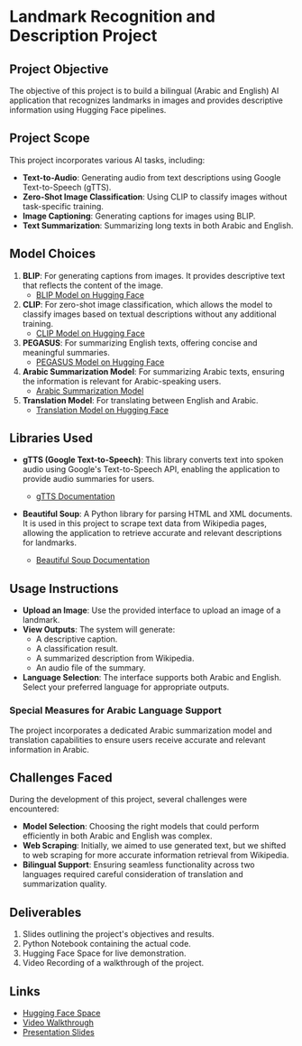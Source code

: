 # Landmark Recognition and Description Project

## Project Objective
The objective of this project is to build a bilingual (Arabic and English) AI application that recognizes landmarks in images and provides descriptive information using Hugging Face pipelines.

## Project Scope
This project incorporates various AI tasks, including:
- **Text-to-Audio**: Generating audio from text descriptions using Google Text-to-Speech (gTTS).
- **Zero-Shot Image Classification**: Using CLIP to classify images without task-specific training.
- **Image Captioning**: Generating captions for images using BLIP.
- **Text Summarization**: Summarizing long texts in both Arabic and English.

## Model Choices
1. **BLIP**: For generating captions from images. It provides descriptive text that reflects the content of the image.
   - [BLIP Model on Hugging Face](https://huggingface.co/Salesforce/blip-image-captioning-large)
2. **CLIP**: For zero-shot image classification, which allows the model to classify images based on textual descriptions without any additional training.
   - [CLIP Model on Hugging Face](https://huggingface.co/openai/clip-vit-large-patch14)
3. **PEGASUS**: For summarizing English texts, offering concise and meaningful summaries.
   - [PEGASUS Model on Hugging Face](https://huggingface.co/google/pegasus-xsum)
4. **Arabic Summarization Model**: For summarizing Arabic texts, ensuring the information is relevant for Arabic-speaking users.
   - [Arabic Summarization Model](https://huggingface.co/abdalrahmanshahrour/auto-arabic-summarization)
5. **Translation Model**: For translating between English and Arabic.
   - [Translation Model on Hugging Face](https://huggingface.co/facebook/nllb-200-distilled-600M)

## Libraries Used
- **gTTS (Google Text-to-Speech)**: This library converts text into spoken audio using Google's Text-to-Speech API, enabling the application to provide audio summaries for users.
   - [gTTS Documentation](https://gtts.readthedocs.io/en/latest/)
  
- **Beautiful Soup**: A Python library for parsing HTML and XML documents. It is used in this project to scrape text data from Wikipedia pages, allowing the application to retrieve accurate and relevant descriptions for landmarks.
   - [Beautiful Soup Documentation](https://www.crummy.com/software/BeautifulSoup/bs4/doc/)

## Usage Instructions
- **Upload an Image**: Use the provided interface to upload an image of a landmark.
- **View Outputs**: The system will generate:
  - A descriptive caption.
  - A classification result.
  - A summarized description from Wikipedia.
  - An audio file of the summary.
- **Language Selection**: The interface supports both Arabic and English. Select your preferred language for appropriate outputs.

### Special Measures for Arabic Language Support
The project incorporates a dedicated Arabic summarization model and translation capabilities to ensure users receive accurate and relevant information in Arabic. 

## Challenges Faced
During the development of this project, several challenges were encountered:
- **Model Selection**: Choosing the right models that could perform efficiently in both Arabic and English was complex.
- **Web Scraping**: Initially, we aimed to use generated text, but we shifted to web scraping for more accurate information retrieval from Wikipedia.
- **Bilingual Support**: Ensuring seamless functionality across two languages required careful consideration of translation and summarization quality.

## Deliverables
1. Slides outlining the project's objectives and results.
2. Python Notebook containing the actual code.
3. Hugging Face Space for live demonstration.
4. Video Recording of a walkthrough of the project.

## Links
- [Hugging Face Space](https://huggingface.co/spaces/RanAlh443/Landmark_Recognition)
- [Video Walkthrough](https://drive.google.com/file/d/1j2X9EU7m4IxPt606GI6liKz3S2I4zIHf/view?usp=sharing)
- [Presentation Slides]([PRESENTATION_LINK](https://www.canva.com/design/DAGSUhaYrtg/sMyej8KMiKKSudH2ByUF3Q/view?utm_content=DAGSUhaYrtg&utm_campaign=designshare&utm_medium=link&utm_source=editor))
